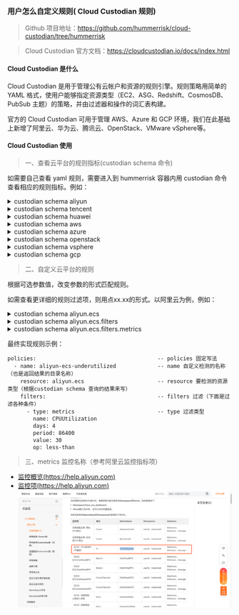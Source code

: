 
### 用户怎么自定义规则( Cloud Custodian 规则)

> Github 项目地址：https://github.com/hummerrisk/cloud-custodian/tree/hummerrisk

> Cloud Custodian 官方文档：https://cloudcustodian.io/docs/index.html

#### Cloud Custodian 是什么

Cloud Custodian 是用于管理公有云帐户和资源的规则引擎。规则策略用简单的 YAML 格式，使用户能够指定资源类型（EC2、ASG、Redshift、CosmosDB、PubSub 主题）的策略，并由过滤器和操作的词汇表构建。

官方的 Cloud Custodian 可用于管理 AWS、Azure 和 GCP 环境，我们在此基础上新增了阿里云、华为云、腾讯云、OpenStack、VMware vSphere等。

#### Cloud Custodian 使用

> 一、查看云平台的规则指标(custodian schema 命令)

如需要自己查看 yaml 规则，需要进入到 hummerrisk 容器内用 custodian 命令查看相应的规则指标。例如：

<details>
<summary>custodian schema aliyun</summary>
<pre><code>
resources:
- aliyun.cdn
- aliyun.disk
- aliyun.ecs
- aliyun.eip
- aliyun.mongodb
- aliyun.oss
- aliyun.polardb
- aliyun.ram
- aliyun.rds
- aliyun.redis
- aliyun.security-group
- aliyun.slb
- aliyun.vpc
</code></pre>
</details>

<details>
<summary>custodian schema tencent</summary>
<pre><code>
resources:
- tencent.cdb
- tencent.clb
- tencent.cos
- tencent.cvm
- tencent.dcdb
- tencent.disk
- tencent.eip
- tencent.mongodb
- tencent.redis
- tencent.security-group
- tencent.vpc
</code></pre>
</details>

<details>
<summary>custodian schema huawei</summary>
<pre><code>
resources:
- huawei.dds
- huawei.disk
- huawei.ecs
- huawei.eip
- huawei.elb
- huawei.iam
- huawei.obs
- huawei.rds
- huawei.redis
- huawei.security-group
- huawei.vpc
</code></pre>
</details>

<details>
<summary>custodian schema aws</summary>
<pre><code>
resources:
- aws.account
- aws.acm-certificate
- aws.alarm
- aws.ami
- aws.app-elb
- aws.app-elb-target-group
- aws.asg
- aws.backup-plan
- aws.backup-vault
- aws.batch-compute
- aws.batch-definition
- aws.cache-cluster
- aws.cache-snapshot
- aws.cache-subnet-group
- aws.cfn
- aws.cloud-directory
- aws.cloudhsm-cluster
- aws.cloudsearch
- aws.cloudtrail
- aws.codebuild
- aws.codecommit
- aws.codepipeline
- aws.config-recorder
- aws.config-rule
- aws.customer-gateway
- aws.datapipeline
- aws.dax
- aws.directconnect
- aws.directory
- aws.distribution
- aws.dlm-policy
- aws.dms-endpoint
- aws.dms-instance
- aws.dynamodb-backup
- aws.dynamodb-stream
- aws.dynamodb-table
- aws.ebs
- aws.ebs-snapshot
- aws.ec2
- aws.ec2-reserved
- aws.ecr
- aws.ecs
- aws.ecs-container-instance
- aws.ecs-service
- aws.ecs-task
- aws.ecs-task-definition
- aws.efs
- aws.efs-mount-target
- aws.eks
- aws.elastic-ip
- aws.elasticache-group
- aws.elasticbeanstalk
- aws.elasticbeanstalk-environment
- aws.elasticsearch
- aws.elb
- aws.emr
- aws.emr-security-configuration
- aws.eni
- aws.event-rule
- aws.event-rule-target
- aws.firehose
- aws.fsx
- aws.fsx-backup
- aws.gamelift-build
- aws.gamelift-fleet
- aws.glacier
- aws.glue-catalog
- aws.glue-classifier
- aws.glue-connection
- aws.glue-crawler
- aws.glue-database
- aws.glue-dev-endpoint
- aws.glue-job
- aws.glue-ml-transform
- aws.glue-security-configuration
- aws.glue-table
- aws.glue-trigger
- aws.glue-workflow
- aws.health-event
- aws.healthcheck
- aws.hostedzone
- aws.hsm
- aws.hsm-client
- aws.hsm-hapg
- aws.iam-certificate
- aws.iam-group
- aws.iam-policy
- aws.iam-profile
- aws.iam-role
- aws.iam-user
- aws.identity-pool
- aws.internet-gateway
- aws.iot
- aws.kafka
- aws.key-pair
- aws.kinesis
- aws.kinesis-analytics
- aws.kms
- aws.kms-key
- aws.lambda
- aws.lambda-layer
- aws.launch-config
- aws.launch-template-version
- aws.lightsail-db
- aws.lightsail-elb
- aws.lightsail-instance
- aws.log-group
- aws.message-broker
- aws.ml-model
- aws.nat-gateway
- aws.network-acl
- aws.network-addr
- aws.ops-item
- aws.opswork-cm
- aws.opswork-stack
- aws.peering-connection
- aws.qldb
- aws.r53domain
- aws.rds
- aws.rds-cluster
- aws.rds-cluster-param-group
- aws.rds-cluster-snapshot
- aws.rds-param-group
- aws.rds-reserved
- aws.rds-snapshot
- aws.rds-subnet-group
- aws.rds-subscription
- aws.redshift
- aws.redshift-reserved
- aws.redshift-snapshot
- aws.redshift-subnet-group
- aws.rest-account
- aws.rest-api
- aws.rest-resource
- aws.rest-stage
- aws.rest-vpclink
- aws.route-table
- aws.rrset
- aws.s3
- aws.sagemaker-endpoint
- aws.sagemaker-endpoint-config
- aws.sagemaker-job
- aws.sagemaker-model
- aws.sagemaker-notebook
- aws.sagemaker-transform-job
- aws.secrets-manager
- aws.security-group
- aws.serverless-app
- aws.shield-attack
- aws.shield-protection
- aws.simpledb
- aws.snowball
- aws.snowball-cluster
- aws.sns
- aws.sns-subscription
- aws.sqs
- aws.ssm-activation
- aws.ssm-managed-instance
- aws.ssm-parameter
- aws.step-machine
- aws.storage-gateway
- aws.streaming-distribution
- aws.subnet
- aws.support-case
- aws.transit-attachment
- aws.transit-gateway
- aws.user-pool
- aws.vpc
- aws.vpc-endpoint
- aws.vpn-connection
- aws.vpn-gateway
- aws.waf
- aws.waf-regional
- aws.workspaces
</code></pre>
</details>

<details>
<summary>custodian schema azure</summary>
<pre><code>
resources:
- azure.aks
- azure.api-management
- azure.appserviceplan
- azure.armresource
- azure.batch
- azure.cdnprofile
- azure.cognitiveservice
- azure.container-group
- azure.containerregistry
- azure.containerservice
- azure.cosmosdb
- azure.cosmosdb-collection
- azure.cosmosdb-database
- azure.cost-management-export
- azure.databricks
- azure.datafactory
- azure.datalake
- azure.disk
- azure.dnszone
- azure.eventhub
- azure.eventsubscription
- azure.hdinsight
- azure.image
- azure.iothub
- azure.keyvault
- azure.keyvault-certificate
- azure.keyvault-key
- azure.keyvault-keys
- azure.keyvault-storage
- azure.loadbalancer
- azure.networkinterface
- azure.networksecuritygroup
- azure.policyassignments
- azure.postgresql-database
- azure.postgresql-server
- azure.publicip
- azure.recordset
- azure.redis
- azure.resourcegroup
- azure.roleassignment
- azure.roledefinition
- azure.routetable
- azure.search
- azure.sql-database
- azure.sql-server
- azure.sqldatabase
- azure.sqlserver
- azure.storage
- azure.storage-container
- azure.subscription
- azure.vm
- azure.vmss
- azure.vnet
- azure.webapp
</code></pre>
</details>

<details>
<summary>custodian schema openstack</summary>
<pre><code>
resources:
- openstack.flavor
- openstack.image
- openstack.network
- openstack.project
- openstack.router
- openstack.security-groups
- openstack.server
- openstack.user
- openstack.volume
</code></pre>
</details>

<details>
<summary>custodian schema vsphere</summary>
<pre><code>
resources:
- vsphere.cluster
- vsphere.datacenter
- vsphere.datastore
- vsphere.folder
- vsphere.host
- vsphere.network
- vsphere.resourcepool
- vsphere.vm
</code></pre>
</details>

<details>
<summary>custodian schema gcp</summary>
<pre><code>
resources:
- gcp.app-engine
- gcp.app-engine-certificate
- gcp.app-engine-domain
- gcp.app-engine-domain-mapping
- gcp.app-engine-firewall-ingress-rule
- gcp.autoscaler
- gcp.bq-dataset
- gcp.bq-job
- gcp.bq-project
- gcp.bq-table
- gcp.bucket
- gcp.build
- gcp.cloudbilling-account
- gcp.dataflow-job
- gcp.disk
- gcp.dm-deployment
- gcp.dns-managed-zone
- gcp.dns-policy
- gcp.firewall
- gcp.folder
- gcp.function
- gcp.gke-cluster
- gcp.gke-nodepool
- gcp.iam-role
- gcp.image
- gcp.instance
- gcp.instance-template
- gcp.interconnect
- gcp.interconnect-attachment
- gcp.kms-cryptokey
- gcp.kms-cryptokey-version
- gcp.kms-keyring
- gcp.loadbalancer-address
- gcp.loadbalancer-backend-bucket
- gcp.loadbalancer-backend-service
- gcp.loadbalancer-forwarding-rule
- gcp.loadbalancer-global-address
- gcp.loadbalancer-global-forwarding-rule
- gcp.loadbalancer-health-check
- gcp.loadbalancer-http-health-check
- gcp.loadbalancer-https-health-check
- gcp.loadbalancer-ssl-certificate
- gcp.loadbalancer-ssl-policy
- gcp.loadbalancer-target-http-proxy
- gcp.loadbalancer-target-https-proxy
- gcp.loadbalancer-target-instance
- gcp.loadbalancer-target-pool
- gcp.loadbalancer-target-ssl-proxy
- gcp.loadbalancer-target-tcp-proxy
- gcp.loadbalancer-url-map
- gcp.log-exclusion
- gcp.log-project-metric
- gcp.log-project-sink
- gcp.ml-job
- gcp.ml-model
- gcp.organization
- gcp.project
- gcp.project-role
- gcp.pubsub-snapshot
- gcp.pubsub-subscription
- gcp.pubsub-topic
- gcp.route
- gcp.router
- gcp.service
- gcp.service-account
- gcp.snapshot
- gcp.sourcerepo
- gcp.spanner-database-instance
- gcp.spanner-instance
- gcp.sql-backup-run
- gcp.sql-instance
- gcp.sql-ssl-cert
- gcp.sql-user
- gcp.subnet
- gcp.vpc
</code></pre>
</details>

> 二、自定义云平台的规则

根据可选参数值，改变参数的形式匹配规则。

如需查看更详细的规则过滤项，则用点xx.xx的形式。以阿里云为例，例如：

<details>
<summary>custodian schema aliyun.ecs</summary>
<pre><code>
Help
----
A Cloud Custodian resource
aliyun.ecs:
  actions:
  - notify
  - webhook
  filters:
  - PublicIpAddress
  - event
  - instance-age
  - instance-network-type
  - metrics
  - value
  - vpc-type
</code></pre>
</details>

<details>
<summary>custodian schema aliyun.ecs.filters</summary>
<pre><code>
aliyun.ecs:
  filters:
  - PublicIpAddress
  - event
  - instance-age
  - instance-network-type
  - metrics
  - value
  - vpc-type
</code></pre>
</details>

<details>
<summary>custodian schema aliyun.ecs.filters.metrics</summary>
<pre><code>
Help
----
Supports   metrics filters on resources.
.. code-block:: yaml
- name: aliyun-ecs-underutilized
  resource: aliyun.ecs
  filters:
    - type: metrics
      name: CPUUtilization
      days: 4
      period: 86400
      value: 30
      op: less-than
Note periods when a resource is not sending metrics are not part
of calculated statistics as in the case of a stopped ecs instance,
nor for resources to new to have existed the entire
period. ie. being stopped for an ecs instance wouldn't lower the
average cpu utilization.
The "missing-value" key allows a policy to specify a default
value when CloudWatch has no data to report:
.. code-block:: yaml
- name: aliyun-elb-low-request-count
  resource: aliyun.elb
  filters:
    - type: metrics
      name: RequestCount
      statistics: Sum
      days: 7
      value: 7
      missing-value: 0
      op: less-than
This policy matches any ELB with fewer than 7 requests for the past week.
ELBs with no requests during that time will have an empty set of metrics.
Rather than skipping those resources, "missing-value: 0" causes the
policy to treat their request counts as 0.
Note the default statistic for metrics is Average.
Schema
------
properties:
  attr-multiplier:
    type: number
  days:
    type: number
  dimensions:
    patternProperties:
      ^.*$:
        type: string
    type: object
  endTime:
    type: string
  missing-value:
    type: number
name:
    type: string
  namespace:
    type: string
  op:
    enum:
    - eq
    - equal
    - ne
    - not-equal
    - gt
    - greater-than
    - ge
    - gte
    - le
    - lte
    - lt
    - less-than
    - glob
    - regex
    - regex-case
    - in
    - ni
    - not-in
    - contains
    - difference
    - intersect
    type: string
  percent-attr:
    type: string
  period:
    type: number
  startTime:
    type: string
  statistics:
    enum:
    - Average
    - Sum
    - Maximum
    - Minimum
    - SampleCount
    type: string
  type:
    enum:
    - metrics
  value:
    type: number
required:
- value
- name
</code></pre>
</details>

最终实现规则示例：
```
policies:                                      -- policies 固定写法
  - name: aliyun-ecs-underutilized             -- name 自定义检测的名称（也是返回结果的目录名称）
    resource: aliyun.ecs                       -- resource 要检测的资源类型（根据custodian schema 查询的结果来写）
    filters:                                   -- filters 过滤（下面是过滤各种条件）
      - type: metrics                          -- type 过滤类型
        name: CPUUtilization
        days: 4
        period: 86400
        value: 30
        op: less-than
```

> 三、metrics 监控名称（参考阿里云监控指标项）
- [监控概览(https://help.aliyun.com)](https://help.aliyun.com/document_detail/163515.html?spm=a2c1g.8271268.10000.177.2e90df25Y9AtSU)
- [监控项(https://help.aliyun.com)](https://help.aliyun.com/document_detail/162844.htm?spm=a2c4g.11186623.0.0.2bc573c2Qhb3tx#concept-2482301)
![监控项](../img/question/rule1.png)
